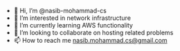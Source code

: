 - 👋 Hi, I’m @nasib-mohammad-cs
- 👀 I’m interested in network infrastructure
- 🌱 I’m currently learning AWS functionality
- 💞️ I’m looking to collaborate on hosting related problems
- 📫 How to reach me nasib.mohammad.cs@gmail.com

<!---
nasib-mohammad-cs/nasib-mohammad-cs is a ✨ special ✨ repository because its `README.md` (this file) appears on your GitHub profile.
You can click the Preview link to take a look at your changes.
--->
